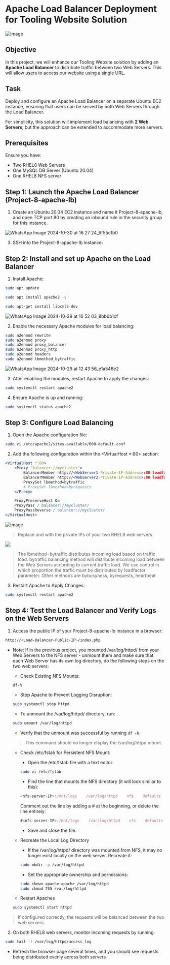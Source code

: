 # Apache Load Balancer Deployment for Tooling Website Solution

![image](https://github.com/user-attachments/assets/cdeeda87-10f6-47a5-bc96-13d5a513256f)


## Objective
In this project, we will enhance our Tooling Website solution by adding an **Apache Load Balancer** to distribute traffic between two Web Servers. This will allow users to access our website using a single URL.

## Task
Deploy and configure an Apache Load Balancer on a separate Ubuntu EC2 instance, ensuring that users can be served by both Web Servers through the Load Balancer.

For simplicity, this solution will implement load balancing with **2 Web Servers**, but the approach can be extended to accommodate more servers.

## Prerequisites

Ensure you have:
- Two RHEL8 Web Servers
- One MySQL DB Server (Ubuntu 20.04)
- One RHEL8 NFS server

## Step 1: Launch the Apache Load Balancer (Project-8-apache-lb)

1. Create an Ubuntu 20.04 EC2 instance and name it Project-8-apache-lb, and open TCP port 80 by creating an inbound rule in the security group for this instance.

![WhatsApp Image 2024-10-30 at 16 27 24_6f55c1b0](https://github.com/user-attachments/assets/3e54a7cf-9475-40d3-aed4-6146b4029a2a)

3. SSH into the Project-8-apache-lb instance:


## Step 2: Install and set up Apache on the Load Balancer

1. Install Apache:
```bash
sudo apt update
```
```bash
sudo apt install apache2 -y
```

```bash
sudo apt-get install libxml2-dev
```
![WhatsApp Image 2024-10-29 at 10 52 03_8bb6b1cf](https://github.com/user-attachments/assets/8445e9ad-8a31-4353-9434-4a34f7fa301e)



2.  Enable the necessary Apache modules for load balancing:
```bash
sudo a2enmod rewrite
sudo a2enmod proxy
sudo a2enmod proxy_balancer
sudo a2enmod proxy_http
sudo a2enmod headers
sudo a2enmod lbmethod_bytraffic
```
![WhatsApp Image 2024-10-29 at 12 43 56_e1a548e2](https://github.com/user-attachments/assets/9b0e5049-8ed8-45a6-95a8-e6eb57b7af5a)


3. After enabling the modules, restart Apache to apply the changes:
```bash
sudo systemctl restart apache2
```

4. Ensure Apache is up and running:
```bash
sudo systemctl status apache2
```



## Step 3: Configure Load Balancing
1. Open the Apache configuration file:
```bash
sudo vi /etc/apache2/sites-available/000-default.conf
```

2. Add the following configuration within the <VirtualHost *:80> section:
```apache
<VirtualHost *:80>
    <Proxy "balancer://mycluster">
        BalancerMember http://<WebServer1-Private-IP-Address>:80 loadfactor=5 timeout=1
        BalancerMember http://<WebServer2-Private-IP-Address>:80 loadfactor=5 timeout=1
        ProxySet lbmethod=bytraffic
        # ProxySet lbmethod=byrequests
    </Proxy>

    ProxyPreserveHost On
    ProxyPass / balancer://mycluster/
    ProxyPassReverse / balancer://mycluster/
</VirtualHost>
```

![image](https://github.com/user-attachments/assets/15575ed7-0440-45c2-a7d2-77b21e3258d4)

> Replace <WebServer1-Private-IP-Address> and <WebServer2-Private-IP-Address> with the private IPs of your two RHEL8 web servers.

![](img/lbconfig.png)


> The lbmethod=bytraffic distributes incoming load based on traffic load.
> bytraffic balancing method will distribute incoming load between the  Web Servers according to current traffic load. We can control in which proportion the traffic must be distributed by loadfactor parameter. Other methods are bybusyness, byrequests, heartbeat

3. Restart Apache to Apply Changes:
```bash
sudo systemctl restart apache2
```


## Step 4: Test the Load Balancer and Verify Logs on the Web Servers
1. Access the public IP of your Project-8-apache-lb instance in a browser: 
```bash
http://<Load-Balancer-Public-IP>/index.php
```

- Note: If in the previous project, you mounted /var/log/httpd/ from your Web Servers to the NFS server - unmount them and make sure that each Web Server has its own log directory, do the following steps on the two web servers:

    - Check Existing NFS Mounts:
    ```bash
    df-h
    ```

    - Stop Apache to Prevent Logging Disruption:
    ```bash
    sudo systemctl stop httpd
    ```

    - To unmount the /var/log/httpd/ directory, run:
    ```bash
    sudo umount /var/log/httpd
    ```

    - Verify that the unmount was successful by running `df -h`.
    > This command should no longer display the /var/log/httpd mount.

    - Check /etc/fstab for Persistent NFS Mount:

        - Open the /etc/fstab file with a text editor:
        ```bash
        sudo vi /etc/fstab
        ```
        - Find the line that mounts the NFS directory (it will look similar to this):
        ```javascript
        <nfs-server-IP>:/mnt/logs    /var/log/httpd    nfs    defaults    0 0
        ```

        Comment out the line by adding a # at the beginning, or delete the line entirely:
        ```javascript
        #<nfs-server-IP>:/mnt/logs    /var/log/httpd    nfs    defaults    0 0
        ```

        - Save and close the file.
    - Recreate the Local Log Directory
        - If the /var/log/httpd/ directory was mounted from NFS, it may no longer exist locally on the web server. Recreate it:
        ```bash
        sudo mkdir -p /var/log/httpd
        ```

        - Set the appropriate ownership and permissions:
        ```bash
        sudo chown apache:apache /var/log/httpd
        sudo chmod 755 /var/log/httpd
        ```
    - Restart Apaches
    ```bash
    sudo systemctl start httpd
    ```



> If configured correctly, the requests will be balanced between the two web servers.

2. On both RHEL8 web servers, monitor incoming requests by running:

```bash
sudo tail -f /var/log/httpd/access_log
```

- Refresh the browser page several times, and you should see requests being distributed evenly across both servers



